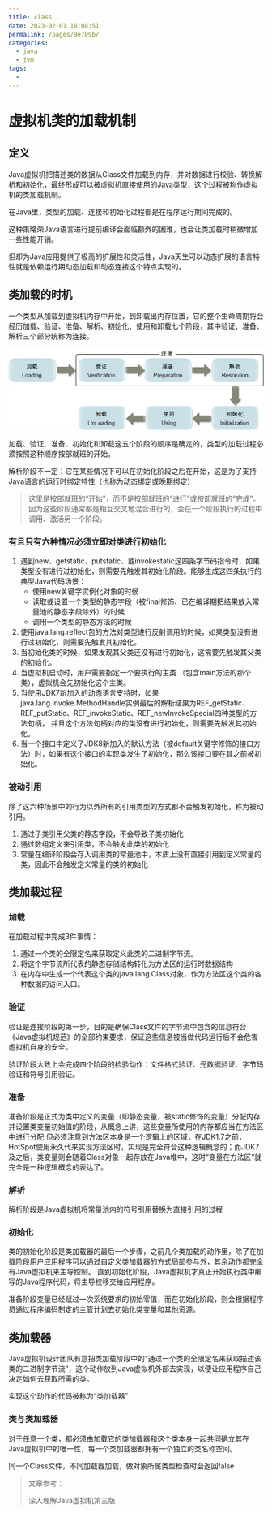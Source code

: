 ```yaml
---
title: class
date: 2023-02-01 18:08:51
permalink: /pages/9e709b/
categories:
  - java
  - jvm
tags:
  - 
---
```

# 虚拟机类的加载机制

## 定义
Java虚拟机把描述类的数据从Class文件加载到内存，并对数据进行校验、转换解析和初始化，最终形成可以被虚拟机直接使用的Java类型，这个过程被称作虚拟机的类加载机制。

在Java里，类型的加载、连接和初始化过程都是在程序运行期间完成的。

这种策略荣Java语言进行提前编译会面临额外的困难，也会让类加载时稍微增加一些性能开销。

但却为Java应用提供了极高的扩展性和灵活性，Java天生可以动态扩展的语言特性就是依赖运行期动态加载和动态连接这个特点实现的。

## 类加载的时机
一个类型从加载到虚拟机内存中开始，到卸载出内存位置，它的整个生命周期将会经历加载、验证、准备、解析、初始化、使用和卸载七个阶段，其中验证、准备、解析三个部分统称为连接。

![](./img/class/2022-07-18-22-07-07.png)

加载、验证、准备、初始化和卸载这五个阶段的顺序是确定的，类型的加载过程必须按照这种顺序按部就班的开始。

解析阶段不一定：它在某些情况下可以在初始化阶段之后在开始，这是为了支持Java语言的运行时绑定特性（也称为动态绑定或晚期绑定）

> 这里是按部就班的“开始”，而不是按部就班的“进行”或按部就班的“完成”。因为这些阶段通常都是相互交叉地混合进行的，会在一个阶段执行的过程中调用、激活另一个阶段。

### 有且只有六种情况必须立即对类进行初始化
1. 遇到new、getstatic、putstatic、或invokestatic这四条字节码指令时，如果类型没有进行过初始化，则需要先触发其初始化阶段。能够生成这四条执行的典型Java代码场景：
    * 使用new关键字实例化对象的时候
    * 读取或设置一个类型的静态字段（被final修饰、已在编译期把结果放入常量池的静态字段除外）的时候
    * 调用一个类型的静态方法的时候
2. 使用java.lang.reflect包的方法对类型进行反射调用的时候，如果类型没有进行过初始化，则需要先触发其初始化。
3. 当初始化类的时候，如果发现其父类还没有进行初始化，这需要先触发其父类的初始化。
4. 当虚拟机启动时，用户需要指定一个要执行的主类 （包含main方法的那个类），虚拟机会先初始化这个主类。
5. 当使用JDK7新加入的动态语言支持时，如果java.lang.invoke.MethodHandle实例最后的解析结果为REF_getStatic、REF_putStatic、REF_invokeStatic、REF_newInvokeSpecial四种类型的方法句柄，
并且这个方法句柄对应的类没有进行初始化，则需要先触发其初始化。
6. 当一个接口中定义了JDK8新加入的默认方法（被default关键字修饰的接口方法）时，如果有这个接口的实现类发生了初始化，那么该接口要在其之前被初始化。

### 被动引用
除了这六种场景中的行为以外所有的引用类型的方式都不会触发初始化，称为被动引用。

1. 通过子类引用父类的静态字段，不会导致子类初始化
2. 通过数组定义来引用类，不会触发此类的初始化
3. 常量在编译阶段会存入调用类的常量池中，本质上没有直接引用到定义常量的类，因此不会触发定义常量的类的初始化

## 类加载过程
### 加载
在加载过程中完成3件事情：
1. 通过一个类的全限定名来获取定义此类的二进制字节流。
2. 将这个字节流所代表的静态存储结构转化为方法区的运行时数据结构
3. 在内存中生成一个代表这个类的java.lang.Class对象，作为方法区这个类的各种数据的访问入口。

### 验证
验证是连接阶段的第一步，目的是确保Class文件的字节流中包含的信息符合《Java虚拟机规范》的全部约束要求，保证这些信息被当做代码运行后不会危害虚拟机自身的安全。

验证阶段大致上会完成四个阶段的检验动作：文件格式验证、元数据验证、字节码验证和符号引用验证。

### 准备
准备阶段是正式为类中定义的变量（即静态变量，被static修饰的变量）分配内存并设置类变量初始值的阶段，从概念上讲，这些变量所使用的内存都应当在方法区中进行分配
但必须注意到方法区本身是一个逻辑上的区域，在JDK1.7之前，HotSpot使用永久代来实现方法区时，实现是完全符合这种逻辑概念的；而JDK7及之后，类变量则会随着Class对象一起存放在Java堆中，这时“变量在方法区”就完全是一种逻辑概念的表达了。

### 解析
解析阶段是Java虚拟机将常量池内的符号引用替换为直接引用的过程

### 初始化
类的初始化阶段是类加载器的最后一个步骤，之前几个类加载的动作里，除了在加载阶段用户应用程序可以通过自定义类加载器的方式局部参与外，其余动作都完全有Java虚拟机来主导控制。
直到初始化阶段，Java虚拟机才真正开始执行类中编写的Java程序代码，将主导权移交给应用程序。

准备阶段变量已经赋过一次系统要求的初始零值，而在初始化阶段，则会根据程序员通过程序编码制定的主管计划去初始化类变量和其他资源。


## 类加载器
Java虚拟机设计团队有意把类加载阶段中的“通过一个类的全限定名来获取描述该类的二进制字节流”，这个动作放到Java虚拟机外部去实现，以便让应用程序自己决定如何去获取所需的类。

实现这个动作的代码被称为“类加载器”

### 类与类加载器
对于任意一个类，都必须由加载它的类加载器和这个类本身一起共同确立其在Java虚拟机中的唯一性，每一个类加载器都拥有一个独立的类名称空间。

同一个Class文件，不同加载器加载，做对象所属类型检查时会返回false

> 文章参考：
>
> 深入理解Java虚拟机第三版
> 